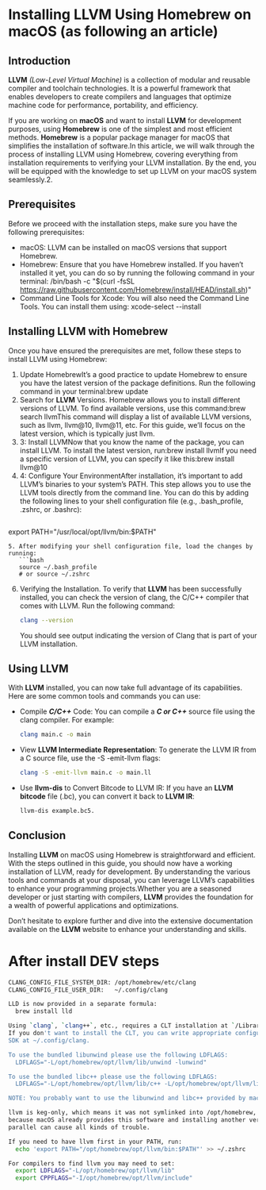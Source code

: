 # Installing **LLVM** Using Homebrew on macOS (as following an article)

## Introduction

**LLVM** *(Low-Level Virtual Machine)* is a collection of modular and reusable compiler and toolchain technologies.
It is a powerful framework that enables developers to create compilers and languages that optimize machine code for performance, portability, and efficiency.

If you are working on **macOS** and want to install **LLVM** for development purposes, 
using **Homebrew** is one of the simplest and most efficient methods. **Homebrew** is a popular package manager for macOS that simplifies the installation of software.In this article, we will walk through the process of installing LLVM using Homebrew, covering everything from installation requirements to verifying your LLVM installation. By the end, you will be equipped with the knowledge to set up LLVM on your macOS system seamlessly.2. 

## Prerequisites

Before we proceed with the installation steps, make sure you have the following prerequisites:

- macOS: LLVM can be installed on macOS versions that support Homebrew.
- Homebrew: Ensure that you have Homebrew installed. If you haven’t installed it yet, you can do so by running the following command in your terminal: /bin/bash -c "$(curl -fsSL https://raw.githubusercontent.com/Homebrew/install/HEAD/install.sh)" 
- Command Line Tools for Xcode: You will also need the Command Line Tools. You can install them using: xcode-select --install

## Installing **LLVM** with Homebrew

Once you have ensured the prerequisites are met, follow these steps to install LLVM using Homebrew:

1. Update HomebrewIt’s a good practice to update Homebrew to ensure you have the latest version of the package definitions. Run the following command in your terminal:brew update
2. Search for **LLVM** Versions. Homebrew allows you to install different versions of LLVM. To find available versions, use this command:brew search llvmThis command will display a list of available LLVM versions, such as llvm, llvm@10, llvm@11, etc. For this guide, we’ll focus on the latest version, which is typically just llvm.
3. 3: Install LLVMNow that you know the name of the package, you can install LLVM. To install the latest version, run:brew install llvmIf you need a specific version of LLVM, you can specify it like this:brew install llvm@10
4. 4: Configure Your EnvironmentAfter installation, it’s important to add LLVM’s binaries to your system’s PATH. This step allows you to use the LLVM tools directly from the command line. You can do this by adding the following lines to your shell configuration file (e.g., .bash_profile, .zshrc, or .bashrc):
   ```bash
export PATH="/usr/local/opt/llvm/bin:$PATH"
```
5. After modifying your shell configuration file, load the changes by running:
   ```bash
   source ~/.bash_profile 
   # or source ~/.zshrc
   ```
6. Verifying the Installation. 
   To verify that **LLVM** has been successfully installed, you can check the version of clang, the C/C++ compiler that comes with LLVM. Run the following command:
   ```bash
   clang --version
   ```
   You should see output indicating the version of Clang that is part of your LLVM installation.

## Using LLVM

With **LLVM** installed, you can now take full advantage of its capabilities. Here are some common tools and commands you can use: 
- Compile ***C/C++*** Code: You can compile a ***C or C++*** source file using the clang compiler. For example:
  ```bash
  clang main.c -o main
  ```
- View **LLVM Intermediate Representation**: To generate the LLVM IR from a C source file, use the -S -emit-llvm flags:
  ```bash
  clang -S -emit-llvm main.c -o main.ll
  ```
- Use **llvm-dis** to Convert Bitcode to LLVM IR: If you have an **LLVM bitcode** file (.bc), you can convert it back to **LLVM IR**:
  ```bash
  llvm-dis example.bc5.
  ```

## Conclusion

Installing **LLVM** on macOS using Homebrew is straightforward and efficient. With the steps outlined in this guide, you should now have a working installation of LLVM, ready for development. By understanding the various tools and commands at your disposal, you can leverage LLVM’s capabilities to enhance your programming projects.Whether you are a seasoned developer or just starting with compilers, **LLVM** provides the foundation for a wealth of powerful applications and optimizations.

Don’t hesitate to explore further and dive into the extensive documentation available on the **LLVM** website to enhance your understanding and skills.

# After install DEV steps

```bash
CLANG_CONFIG_FILE_SYSTEM_DIR: /opt/homebrew/etc/clang
CLANG_CONFIG_FILE_USER_DIR:   ~/.config/clang

LLD is now provided in a separate formula:
  brew install lld

Using `clang`, `clang++`, etc., requires a CLT installation at `/Library/Developer/CommandLineTools`.
If you don't want to install the CLT, you can write appropriate configuration files pointing to your
SDK at ~/.config/clang.

To use the bundled libunwind please use the following LDFLAGS:
  LDFLAGS="-L/opt/homebrew/opt/llvm/lib/unwind -lunwind"

To use the bundled libc++ please use the following LDFLAGS:
  LDFLAGS="-L/opt/homebrew/opt/llvm/lib/c++ -L/opt/homebrew/opt/llvm/lib/unwind -lunwind"

NOTE: You probably want to use the libunwind and libc++ provided by macOS unless you know what you're doing.

llvm is keg-only, which means it was not symlinked into /opt/homebrew,
because macOS already provides this software and installing another version in
parallel can cause all kinds of trouble.

If you need to have llvm first in your PATH, run:
  echo 'export PATH="/opt/homebrew/opt/llvm/bin:$PATH"' >> ~/.zshrc

For compilers to find llvm you may need to set:
  export LDFLAGS="-L/opt/homebrew/opt/llvm/lib"
  export CPPFLAGS="-I/opt/homebrew/opt/llvm/include"
```